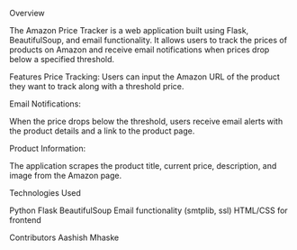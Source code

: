 Overview

The Amazon Price Tracker is a web application built using Flask, BeautifulSoup, and email functionality. It allows users to track the prices of products on Amazon and receive email notifications when prices drop below a specified threshold.

Features
Price Tracking: 
Users can input the Amazon URL of the product they want to track along with a threshold price.

Email Notifications: 

When the price drops below the threshold, users receive email alerts with the product details and a link to the product page.

Product Information: 

The application scrapes the product title, current price, description, and image from the Amazon page.

Technologies Used

Python
Flask
BeautifulSoup
Email functionality (smtplib, ssl)
HTML/CSS for frontend

Contributors
Aashish Mhaske
